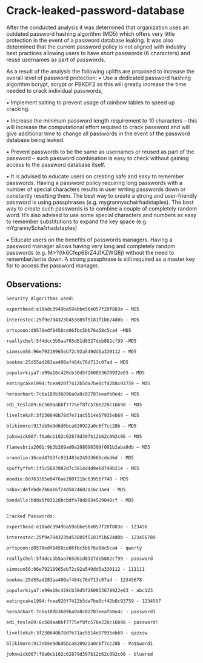 # Crack-leaked-password-database

After the conducted analysis it was determined that organization uses an outdated password hashing algorithm (MD5) which offers very little protection in the event of a password database leaking. It was also determined that the current password policy is not aligned with industry best practices allowing users to have short passwords (6 characters) and reuse usernames as part of passwords. 

As a result of the analysis the following uplifts are proposed to increase the overall level of password protection: 
•	Use a dedicated password hashing algorithm bcrypt, scrypt or PBKDF2 as this will greatly increase the time needed to crack individual passwords,

•	Implement salting to prevent usage of rainbow tables to speed up cracking.

•	Increase the minimum password length requirement to 10 characters – this will increase the computational effort required to crack password and will give additional time to change all passwords in the event of the password database being leaked.

•	Prevent passwords to be the same as usernames or reused as part of the password – such password combination is easy to check without gaining access to the password database itself. 

•	It is advised to educate users on creating safe and easy to remember passwords. Having a password policy requiring long passwords with a number of special characters results in user writing passwords down or constantly resetting them. The best way to create a strong and user-friendly password is using passphrases (e.g.  mygrannyschairhadstaples). The best way to create such passwords is to combine a couple of completely random word. It’s also advised to use some special characters and numbers as easy to remember substitutions to expand the key space (e.g. mYgranny$cha1rhadstaples)

•	Educate users on the benefits of passwords managers. Having a password manager allows having very long and completely random passwords (e.g. M>?{tk6Cfep6BrZ4J)KZWQ8j) without the need to remember/write down. A strong passphrase is still required as a master key for to access the password manager.

## Observations:
```
Security Algorithms used: 

experthead:e10adc3949ba59abbe56e057f20f883e – MD5

interestec:25f9e794323b453885f5181f1b624d0b – MD5

ortspoon:d8578edf8458ce06fbc5bb76a58c5ca4 –MD5

reallychel:5f4dcc3b5aa765d61d8327deb882cf99 –MD5

simmson56:96e79218965eb72c92a549dd5a330112 – MD5

bookma:25d55ad283aa400af464c76d713c07ad – MD5 

popularkiya7:e99a18c428cb38d5f260853678922e03 – MD5

eatingcake1994:fcea920f7412b5da7be0cf42b8c93759 – MD5 

heroanhart:7c6a180b36896a0a8c02787eeafb0e4c – MD5

edi_tesla89:6c569aabbf7775ef8fc570e228c16b98 – MD5

liveltekah:3f230640b78d7e71ac5514e57935eb69 – MD5

blikimore:917eb5e9d6d6bca820922a0c6f7cc28b – MD5

johnwick007:f6a0cb102c62879d397b12b62c092c06 – MD5

flamesbria2001:9b3b269ad0a208090309f091b3aba9db – MD5

oranolio:16ced47d3fc931483e24933665cded6d - MD5

spuffyffet:1f5c5683982d7c3814d4d9e6d749b21e - MD5

moodie:8d763385e0476ae208f21bc63956f748 - MD5

nabox:defebde7b6ab6f24d5824682a16c3ae4 - MD5

bandalls:bdda5f03128bcbdfa78d8934529048cf - MD5


Cracked Passwords:

experthead:e10adc3949ba59abbe56e057f20f883e - 123456

interestec:25f9e794323b453885f5181f1b624d0b - 123456789

ortspoon:d8578edf8458ce06fbc5bb76a58c5ca4 - qwerty

reallychel:5f4dcc3b5aa765d61d8327deb882cf99 - password

simmson56:96e79218965eb72c92a549dd5a330112 - 111111

bookma:25d55ad283aa400af464c76d713c07ad - 12345678

popularkiya7:e99a18c428cb38d5f260853678922e03 - abc123

eatingcake1994:fcea920f7412b5da7be0cf42b8c93759 - 1234567

heroanhart:7c6a180b36896a0a8c02787eeafb0e4c - password1

edi_tesla89:6c569aabbf7775ef8fc570e228c16b98 - password!

liveltekah:3f230640b78d7e71ac5514e57935eb69 - qazxsw

blikimore:917eb5e9d6d6bca820922a0c6f7cc28b - Pa$$word1

johnwick007:f6a0cb102c62879d397b12b62c092c06 - bluered

```

